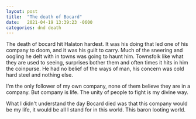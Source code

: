 ```yaml
---
layout: post
title:  "The death of Bocard"
date:   2021-04-19 13:39:23 -0600
categories: dnd death
---
```


The death of bocard hit Halaton hardest. It was his doing that led one of his company to doom, and it was his guilt to carry. Much of the sneering and oogling he delt with in towns was going to haunt him. Townsfolk like what they are used to seeing, surprises bother them and often times it hits in him the coinpurse. He had no belief of the ways of man, his concern was cold hard steel and nothing else. 

I'm the only follower of my own company, none of them believe they are in a company. But company is life. The unity of people to fight is my divine way. 

What I didn't understand the day Bocard died was that this company would be my life, it would be all I stand for in this world. This baron looting world.

[homepage]: https://frizop.github.io